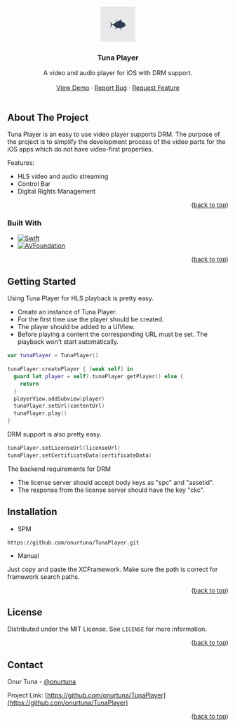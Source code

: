 <a name="readme-top"></a>

<!-- PROJECT LOGO -->
<br />
<div align="center">
  <a href="https://github.com/onurtuna/TunaPlayer">
    <img src="Doc/images/logo.png" alt="Logo" width="80" height="80">
  </a>

  <h3 align="center">Tuna Player</h3>

  <p align="center">
    A video and audio player for iOS with DRM support.
    <br />
    <br />
    <a href="https://github.com/onurtuna/TunaPlayer">View Demo</a>
    ·
    <a href="https://github.com/onurtuna/TunaPlayer/issues">Report Bug</a>
    ·
    <a href="https://github.com/onurtuna/TunaPlayer/issues">Request Feature</a>
    <br />
    <br />
  </p>
</div>

<!-- ABOUT THE PROJECT -->
## About The Project

<!--
[![Product Name Screen Shot][product-screenshot]](https://example.com)
-->

Tuna Player is an easy to use video player supports DRM. The purpose of the project is to simplify the development process of the video parts for the iOS apps which do not have video-first properties.

Features:
* HLS video and audio streaming
* Control Bar
* Digital Rights Management

<p align="right">(<a href="#readme-top">back to top</a>)</p>

### Built With

* [![Swift]][Swift-url]
* [![AVFoundation]][AVFoundation-url]

<p align="right">(<a href="#readme-top">back to top</a>)</p>

<!-- GETTING STARTED -->
## Getting Started

Using Tuna Player for HLS playback is pretty easy.

* Create an instance of Tuna Player.
* For the first time use the player should be created.
* The player should be added to a UIView.
* Before playing a content the corresponding URL must be set. The playback won't start automatically.

```swift
var tunaPlayer = TunaPlayer()
```
```swift
tunaPlayer.createPlayer { [weak self] in
  guard let player = self?.tunaPlayer.getPlayer() else {
    return
  }
  playerView.addSubview(player)
  tunaPlayer.setUrl(contentUrl)
  tunaPlayer.play()
}
````

DRM support is also pretty easy.

```swift
tunaPlayer.setLicenseUrl(licenseUrl)
tunaPlayer.setCertificateData(certificateData)
```

The backend requirements for DRM

* The license server should accept body keys as "spc" and "assetid".
* The response from the license server should have the key "ckc".

## Installation

* SPM

```
https://github.com/onurtuna/TunaPlayer.git
```

* Manual

Just copy and paste the XCFramework. Make sure the path is correct for framework search paths.

<p align="right">(<a href="#readme-top">back to top</a>)</p>

<!-- LICENSE -->
## License

Distributed under the MIT License. See `LICENSE` for more information.

<p align="right">(<a href="#readme-top">back to top</a>)</p>

<!-- CONTACT -->
## Contact

Onur Tuna - [@onurtuna](https://twitter.com/your_username)

Project Link: [https://github.com/onurtuna/TunaPlayer](https://github.com/onurtuna/TunaPlayer)

<p align="right">(<a href="#readme-top">back to top</a>)</p>

<!-- MARKDOWN LINKS & IMAGES -->
<!-- https://www.markdownguide.org/basic-syntax/#reference-style-links -->
[contributors-shield]: https://img.shields.io/github/contributors/othneildrew/Best-README-Template.svg?style=for-the-badge
[contributors-url]: https://github.com/othneildrew/Best-README-Template/graphs/contributors
[forks-shield]: https://img.shields.io/github/forks/othneildrew/Best-README-Template.svg?style=for-the-badge
[forks-url]: https://github.com/othneildrew/Best-README-Template/network/members
[stars-shield]: https://img.shields.io/github/stars/othneildrew/Best-README-Template.svg?style=for-the-badge
[stars-url]: https://github.com/onurtuna/TunaPlayer/stargazers
[issues-shield]: https://img.shields.io/github/issues/othneildrew/Best-README-Template.svg?style=for-the-badge
[issues-url]: https://github.com/onurtuna/TunaPlayer/issues
[license-shield]: https://img.shields.io/github/license/othneildrew/Best-README-Template.svg?style=for-the-badge
[license-url]: https://github.com/onurtuna/TunaPlayer/blob/main/LICENSE
[product-screenshot]: images/screenshot.png
[Swift]: https://img.shields.io/badge/Swift-red
[Swift-url]: https://swift.org/
[AVFoundation]: https://img.shields.io/badge/AVFoundation-grey
[AVFoundation-url]: https://developer.apple.com/av-foundation/